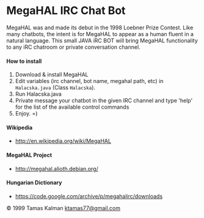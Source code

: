 # MegaHAL IRC Chat Bot
MegaHAL was and made its debut in the 1998 Loebner Prize Contest. Like many chatbots, the intent is for MegaHAL to appear as a human fluent in a natural language. This small JAVA iRC BOT will bring MegaHAL functionality to any iRC chatroom or private conversation channel.

#### How to install
1. Download & install MegaHAL
2. Edit variables (irc channel, bot name, megahal path, etc) in `Halacska.java` (Class `Halacska`).
3. Run Halacska.java
4. Private message your chatbot in the given IRC channel and type 'help' for the list of the available control commands
5. Enjoy. =)


#### Wikipedia
* http://en.wikipedia.org/wiki/MegaHAL

#### MegaHAL Project
* http://megahal.alioth.debian.org/

#### Hungarian Dictionary
* https://code.google.com/archive/p/megahalirc/downloads

&copy; 1999 Tamas Kalman <ktamas77@gmail.com>
